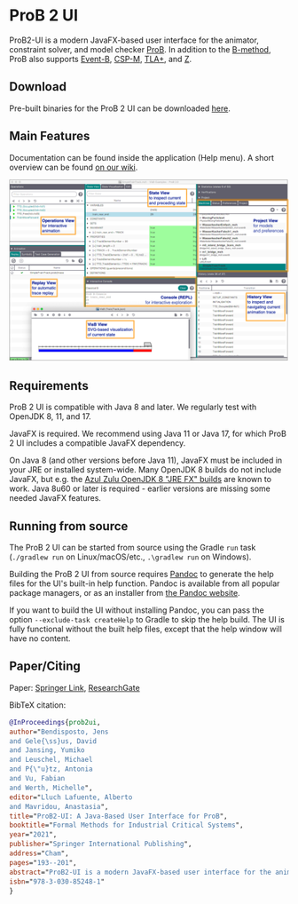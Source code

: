 # ProB 2 UI

ProB2-UI is a modern JavaFX-based user interface for the animator, constraint solver, and model checker [ProB](https://prob.hhu.de).
In addition to the [B-method](http://en.wikipedia.org/wiki/B-Method), ProB also supports [Event-B](http://www.event-b.org), [CSP-M](http://en.wikipedia.org/wiki/Communicating_sequential_processes), [TLA+](http://research.microsoft.com/en-us/um/people/lamport/tla/tla.html), and [Z](http://en.wikipedia.org/wiki/Z_notation).

## Download

Pre-built binaries for the ProB 2 UI can be downloaded [here](https://stups.hhu-hosting.de/downloads/prob2/).

## Main Features

Documentation can be found inside the application (Help menu).
A short overview can be found [on our wiki](https://prob.hhu.de/w/index.php/ProB2-UI).

![Main Window of ProB2-UI](/doc/prob2ui-screenshot2.png?raw=true "Main Window of ProB2-UI")

## Requirements

ProB 2 UI is compatible with Java 8 and later.
We regularly test with OpenJDK 8, 11, and 17.

JavaFX is required.
We recommend using Java 11 or Java 17, for which ProB 2 UI includes a compatible JavaFX dependency.

On Java 8 (and other versions before Java 11), JavaFX must be included in your JRE or installed system-wide.
Many OpenJDK 8 builds do not include JavaFX, but e.g. the [Azul Zulu OpenJDK 8 "JRE FX" builds](https://www.azul.com/downloads/?version=java-8-lts&package=jre-fx) are known to work.
Java 8u60 or later is required - earlier versions are missing some needed JavaFX features.

## Running from source

The ProB 2 UI can be started from source using the Gradle `run` task (`./gradlew run` on Linux/macOS/etc., `.\gradlew run` on Windows).

Building the ProB 2 UI from source requires [Pandoc](https://pandoc.org/) to generate the help files for the UI's built-in help function. Pandoc is available from all popular package managers, or as an installer from [the Pandoc website](https://pandoc.org/installing.html).

If you want to build the UI without installing Pandoc, you can pass the option `--exclude-task createHelp` to Gradle to skip the help build. The UI is fully functional without the built help files, except that the help window will have no content.

## Paper/Citing

Paper: [Springer Link](https://link.springer.com/chapter/10.1007/978-3-030-85248-1_12), [ResearchGate](https://www.researchgate.net/publication/353989368_ProB2-UI_A_Java-Based_User_Interface_for_ProB)

BibTeX citation:

```bibtex
@InProceedings{prob2ui,
author="Bendisposto, Jens
and Gele{\ss}us, David
and Jansing, Yumiko
and Leuschel, Michael
and P{\"u}tz, Antonia
and Vu, Fabian
and Werth, Michelle",
editor="Lluch Lafuente, Alberto
and Mavridou, Anastasia",
title="ProB2-UI: A Java-Based User Interface for ProB",
booktitle="Formal Methods for Industrial Critical Systems",
year="2021",
publisher="Springer International Publishing",
address="Cham",
pages="193--201",
abstract="ProB2-UI is a modern JavaFX-based user interface for the animator, constraint solver, and model checker ProB. We present the main features of the tool, especially compared to ProB's previous user interfaces and other available tools for B, Event-B, and other formalisms. We also present some of ProB2-UI's history as well as its uses in the industry since its release in 2019.",
isbn="978-3-030-85248-1"
}
```
